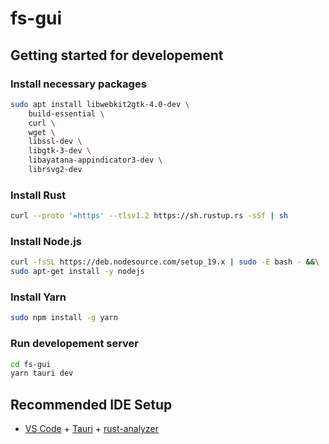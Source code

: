 # fs-gui

## Getting started for developement

### Install necessary packages
```bash
sudo apt install libwebkit2gtk-4.0-dev \
    build-essential \
    curl \
    wget \
    libssl-dev \
    libgtk-3-dev \
    libayatana-appindicator3-dev \
    librsvg2-dev
```

### Install Rust
```bash
curl --proto '=https' --tlsv1.2 https://sh.rustup.rs -sSf | sh
```

### Install Node.js
```bash
curl -fsSL https://deb.nodesource.com/setup_19.x | sudo -E bash - &&\
sudo apt-get install -y nodejs
```

### Install Yarn
```bash
sudo npm install -g yarn
```

### Run developement server
```bash
cd fs-gui
yarn tauri dev
```

## Recommended IDE Setup

- [VS Code](https://code.visualstudio.com/) + [Tauri](https://marketplace.visualstudio.com/items?itemName=tauri-apps.tauri-vscode) + [rust-analyzer](https://marketplace.visualstudio.com/items?itemName=rust-lang.rust-analyzer)
